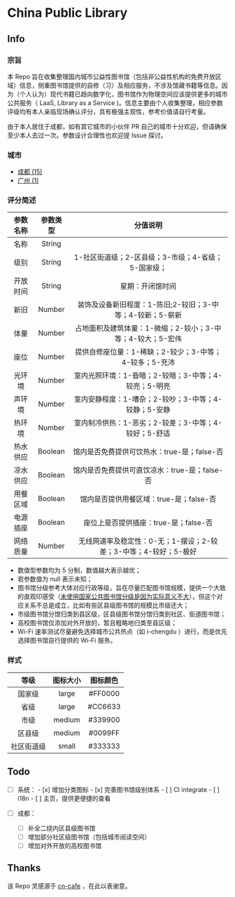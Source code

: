 # China Public Library

## Info

### 宗旨

本 Repo 旨在收集整理国内城市公益性图书馆（包括非公益性机构的免费开放区域）信息，侧重图书馆提供的自修（习）及相应服务，不涉及馆藏书籍等信息。因为（个人认为）现代书籍已趋向数字化，图书馆作为物理空间应该提供更多的城市公共服务（ LaaS, Library as a Service )。信息主要由个人收集整理，相应参数评级均有本人亲临现场确认评分，具有极强主观性，参考价值请自行考量。

由于本人居住于成都，如有其它城市的小伙伴 PR 自己的城市十分欢迎，但请确保至少本人去过一次。参数设计合理性也欢迎提 Issue 探讨。

### 城市

- [成都 (15)](./chengdu.geojson)
- [广州 (1)](./guangzhou.geojson)

### 评分简述

| 参数名称 | 参数类型 |                             分值说明                             |
| :------: | :------: | :--------------------------------------------------------------: |
|   名称   |  String  |                                                                  |
|   级别   |  String  |        1-社区街道级；2-区县级；3-市级；4-省级；5-国家级；        |
| 开放时间 |  String  |                         星期：开闭馆时间                         |
|   新旧   |  Number  |    装饰及设备新旧程度：1-陈旧;2-较旧；3-中等；4-较新；5-崭新     |
|   体量   |  Number  |    占地面积及建筑体量：1-微缩；2-较小；3-中等；4-较大；5-宏伟    |
|   座位   |  Number  |      提供自修座位量：1-稀缺；2-较少；3-中等；4-较多；5-充沛      |
|  光环境  |  Number  |       室内光照环境：1-昏暗；2-较暗；3-中等；4-较亮；5-明亮       |
|  声环境  |  Number  |       室内安静程度：1-嘈杂；2-较吵；3-中等；4-较静；5-安静       |
|  热环境  |  Number  |       室内制冷供热：1-恶劣；2-较差；3-中等；4-较好；5-舒适       |
| 热水供应 | Boolean  |           馆内是否免费提供可饮热水：true-是；false-否            |
| 凉水供应 | Boolean  |          馆内是否免费提供可直饮凉水：true-是；false-否           |
| 用餐区域 | Boolean  |             馆内是否提供用餐区域：true-是；false-否              |
| 电源插座 | Boolean  |              座位上是否提供插座：true-是；false-否               |
| 网络质量 |  Number  | 无线网速率及稳定性：0-无；1-摆设；2-较差；3-中等；4-较好；5-极好 |

- 数值型参数均为 5 分制，数值越大表示越优；
- 若参数值为 null 表示未知；
- 图书馆分级参考大体对应行政等级，旨在尽量匹配图书馆规模，提供一个大致的直观印感受（[未使用国家公共图书馆分级是因为实际意义不大](http://www.lsc.org.cn/contents/1129/12564.html#)），但这个对应关系不总是成立，比如有些区县级图书馆的规模比市级还大；
- 市级图书馆分馆归类到县区级，区县级图书馆分馆归类到社区、街道图书馆；
- 高校图书馆仅添加对外开放的，暂且粗略地归类至县区级；
- Wi-Fi 速率测试尽量避免选择城市公共热点（如 i-chengdu ）进行，而是优先选择图书馆自行提供的 Wi-Fi 服务。

### 样式

|    等级    | 图标大小 | 图标颜色 |
| :--------: | :------: | :------: |
|   国家级   |  large   | \#FF0000 |
|    省级    |  large   | \#CC6633 |
|    市级    |  medium  | \#339900 |
|   区县级   |  medium  | \#0099FF |
| 社区街道级 |  small   | \#333333 |

## Todo

- [ ] 系统： - [x] 增加分类图标 - [x] 完善图书馆级别体系 - [ ] CI integrate - [ ] i18n - [ ] 主页，提供更便捷的查看

- [ ] 成都：

  - [ ] 补全二绕内区县级图书馆
  - [ ] 增加部分社区级图书馆（包括城市阅读空间）
  - [ ] 增加对外开放的高校图书馆

## Thanks

该 Repo 灵感源于 [cn-cafe](https://github.com/ElaWorkshop/awesome-cn-cafe) ，在此以表谢意。
